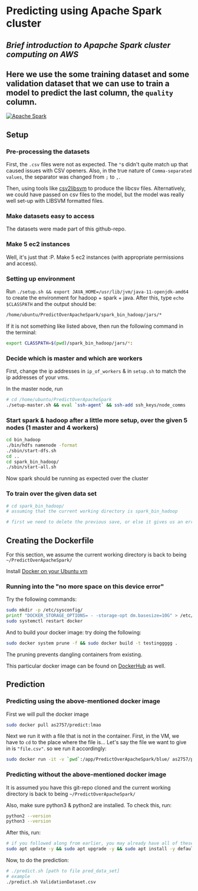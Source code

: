 # Predicting using Apache Spark cluster
## _Brief introduction to Apapche Spark cluster computing on AWS_
## Here we use the some training dataset and some validation dataset that we can use to train a model to predict the last column, the `quality` column.

[![Apache Spark](https://spark.apache.org/images/spark-logo-trademark.png)](https://spark.apache.org/)

## Setup

### Pre-processing the datasets

First, the `.csv` files were not as expected. The `"`s didn't quite match up that caused issues with CSV openers. Also, in the true nature of `Comma-separated values`, the separator was changed from `;` to `,`.

Then, using tools like [csv2libsvm](https://github.com/zygmuntz/phraug/blob/master/csv2libsvm.py) to produce the libcsv files. Alternatively, we could have passed on csv files to the model, but the model was really well set-up with LIBSVM formatted files.

### Make datasets easy to access

The datasets were made part of this github-repo.

### Make 5 ec2 instances

Well, it's just that :P. Make 5 ec2 instances (with appropriate permissions and access).

### Setting up environment

Run ```./setup.sh && export JAVA_HOME=/usr/lib/jvm/java-11-openjdk-amd64``` to create the environment for hadoop + spark + java. After this, type ```echo $CLASSPATH``` and the output should be:
```bash
/home/ubuntu/PredictOverApacheSpark/spark_bin_hadoop/jars/*
```
If it is not something like listed above, then run the following command in the terminal:
```bash
export CLASSPATH=$(pwd)/spark_bin_hadoop/jars/*:
```

<!-- After that, the master needs to run the following code in the terminal:
```bash
eval `ssh-agent` && ssh-add ssh_keys/node_comms
``` -->

### Decide which is master and which are workers

First, change the ip addresses in `ip_of_workers` & in `setup.sh` to match the ip addresses of your vms.

In the master node, run
```bash
# cd /home/ubuntu/PredictOverApacheSpark
./setup-master.sh && eval `ssh-agent` && ssh-add ssh_keys/node_comms
```

### Start spark & hadoop after a little more setup, over the given 5 nodes (1 master and 4 workers)

```bash
cd bin_hadoop
./bin/hdfs namenode -format
./sbin/start-dfs.sh
cd ..
cd spark_bin_hadoop/
./sbin/start-all.sh
```

Now spark should be running as expected over the cluster

### To train over the given data set

```bash
# cd spark_bin_hadoop/ 
# assuming that the current working directory is spark_bin_hadoop

# first we need to delete the previous save, or else it gives us an error. alternatively, we could just rename it or something...

```

## Creating the Dockerfile

For this section, we assume the current working directory is back to being `~/PredictOverApacheSpark/`

Install [Docker on your Ubuntu vm](https://docs.docker.com/engine/install/debian/)

### Running into the "no more space on this device error"

Try the following commands:
```bash
sudo mkdir -p /etc/sysconfig/
printf "DOCKER_STORAGE_OPTIONS= - -storage-opt dm.basesize=10G" > /etc/sysconfig/docker-storage-setup
sudo systemctl restart docker
```

And to build your docker image: try doing the following:
```bash
sudo docker system prune -f && sudo docker build -t testinggggg .
```
The pruning prevents dangling containers from existing.

This particular docker image can be found on [DockerHub](https://hub.docker.com/r/as2757/predict) as well.

## Prediction

### Predicting using the above-mentioned docker image

First we will pull the docker image

```bash
sudo docker pull as2757/predict:lmao
```

Next we run it with a file that is not in the container. First, in the VM, we have to `cd` to the place where the file is... Let's say the file we want to give in is `"file.csv"`. so we run it accordingly:

```bash
sudo docker run -it -v `pwd`:/app/PredictOverApacheSpark/blue/ as2757/predict:lmao ./predict.sh blue/file.csv
```

### Predicting without the above-mentioned docker image

It is assumed you have this git-repo cloned and the current working directory is back to being `~/PredictOverApacheSpark/`

Also, make sure python3 & python2 are installed. To check this, run:
```bash
python2 --version
python3 --version
```

After this, run:
```bash
# if you followed along from earlier, you may already have all of these installed
sudo apt update -y && sudo apt upgrade -y && sudo apt install -y default-jre default-jdk unzip python3-pip && pip3 install pyspark numpy
```

Now, to do the prediction:
```bash
# ./predict.sh [path to file pred_data_set]
# example
./predict.sh ValidationDataset.csv
```
